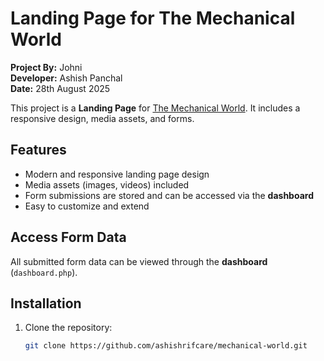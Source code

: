 # Landing Page for The Mechanical World

**Project By:** Johni  
**Developer:** Ashish Panchal  
**Date:** 28th August 2025  

This project is a **Landing Page** for [The Mechanical World](https://themechanicalworld.com/). It includes a responsive design, media assets, and forms.  

## Features

- Modern and responsive landing page design
- Media assets (images, videos) included
- Form submissions are stored and can be accessed via the **dashboard**
- Easy to customize and extend

## Access Form Data

All submitted form data can be viewed through the **dashboard** (`dashboard.php`).

## Installation

1. Clone the repository:
   ```bash
   git clone https://github.com/ashishrifcare/mechanical-world.git

